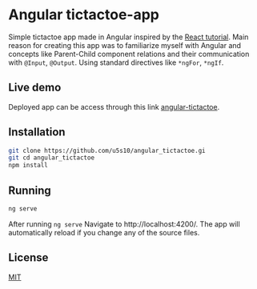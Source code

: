 # Angular tictactoe-app
Simple tictactoe app made in Angular inspired by the [React tutorial](https://en.reactjs.org/tutorial/tutorial.html). Main reason for creating this app was to familiarize myself with Angular and concepts like Parent-Child component relations and their communication with `@Input`, `@Output`. Using standard directives like `*ngFor`, `*ngIf`.

## Live demo

Deployed app can be access through this link [angular-tictactoe](https://u5s10.github.io/angular_tictactoe/).
## Installation

```bash
git clone https://github.com/u5s10/angular_tictactoe.gi
git cd angular_tictactoe
npm install
```

## Running

```python
ng serve
```
After running `ng serve` Navigate to http://localhost:4200/. The app will automatically reload if you change any of the source files.


## License
[MIT](https://choosealicense.com/licenses/mit/)
